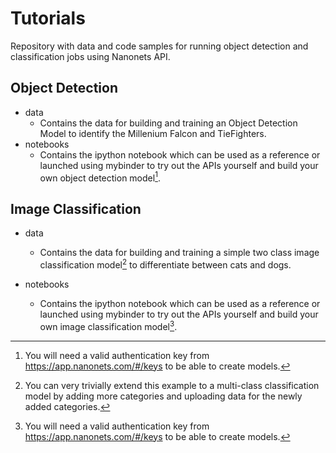 # Tutorials
Repository with data and code samples for running object detection and classification jobs using Nanonets API.

## Object Detection
- data
  - Contains the data for building and training an Object Detection Model to identify the Millenium Falcon and TieFighters.
- notebooks
  - Contains the ipython notebook which can be used as a reference or launched using mybinder to try out the APIs yourself and build your own object detection model[^1].
  
  
## Image Classification
- data
  - Contains the data for building and training a simple two class image classification model[^2] to differentiate between cats and dogs.
- notebooks
  - Contains the ipython notebook which can be used as a reference or launched using mybinder to try out the APIs yourself and build your own image classification model[^1].
  
  
  [^1]: You will need a valid authentication key from https://app.nanonets.com/#/keys to be able to create models.
  [^2]: You can very trivially extend this example to a multi-class classification model by adding more categories and uploading data for the newly added categories.
